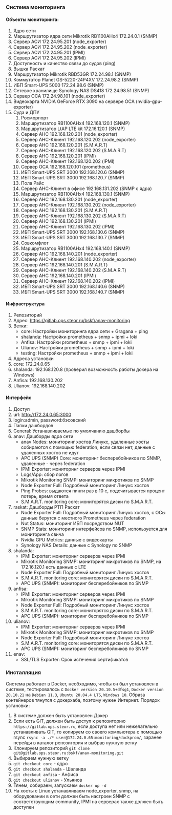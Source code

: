 ### Система мониторинга

#### Объекты мониторинга:

1.  Ядро сети
2.  Маршрутизатор ядра сети Mikrotik RB1100AHx4 172.24.0.1 (SNMP)
3.  Сервер АСИ 172.24.95.201 (node\_exporter)
4.  Сервер АСИ 172.24.95.202 (node\_exporter)
5.  Сервер АСИ 172.24.95.201 (IPMI)
6.  Сервер АСИ 172.24.95.202 (IPMI)
7.  Доступность и качество связи до судов (ping)
8.  Вышка Раскат
9.  Маршрутизатор Mikrotik RBD53GR 172.24.98.1 (SNMP)
10. Коммутатор Planet GS-5220-24P4XV 172.24.98.2 (SNMP)
11. ИБП Smart-UPS 5000 172.24.98.6 (SNMP)
12. Сетевое хранилище Synology NAS DS418 172.24.98.51 (SNMP)
13. Сервер ОСА 172.24.98.101 (node\_exporter)
14. Видеокарта NVIDIA GeForce RTX 3090 на сервере ОСА
    (nvidia-gpu-exporter)
15. Суда и ДПУ
    1.  Росморпорт
    2.  Маршрутизатор RB1100AHx4 192.168.120.1 (SNMP)
    3.  Маршрутизатор LtAP LTE kit 172.16.120.1 (SNMP)
    4.  Сервер АНС 192.168.120.201 (node\_exporter)
    5.  Сервер АНС-Клиент 192.168.120.202 (node\_exporter)
    6.  Сервер АНС 192.168.120.201 (S.M.A.R.T)
    7.  Сервер АНС-Клиент 192.168.120.202 (S.M.A.R.T)
    8.  Сервер АНС 192.168.120.201 (IPMI)
    9.  Сервер АНС-Клиент 192.168.120.202 (IPMI)
    10. Сервер ОСА 192.168.120.101 (prometheus)
    11. ИБП Smart-UPS SRT 3000 192.168.120.6 (SNMP)
    12. ИБП Smart-UPS SRT 3000 192.168.120.7 (SNMP)
    13. Пола Райс
    14. Сервер АНС-Клиент в офисе 192.168.131.202 (SNMP с ядра)
    15. Маршрутизатор RB1100AHx4 192.168.130.1 (SNMP)
    16. Сервер АНС 192.168.130.201 (node\_exporter)
    17. Сервер АНС-Клиент 192.168.130.202 (node\_exporter)
    18. Сервер АНС 192.168.130.201 (S.M.A.R.T)
    19. Сервер АНС-Клиент 192.168.130.202 (S.M.A.R.T)
    20. Сервер АНС 192.168.130.201 (IPMI)
    21. Сервер АНС-Клиент 192.168.130.202 (IPMI)
    22. ИБП Smart-UPS SRT 3000 192.168.130.6 (SNMP)
    23. ИБП Smart-UPS SRT 3000 192.168.130.7 (SNMP)
    24. Совкомфлот
    25. Маршрутизатор RB1100AHx4 192.168.140.1 (SNMP)
    26. Сервер АНС 192.168.140.201 (node\_exporter)
    27. Сервер АНС-Клиент 192.168.140.202 (node\_exporter)
    28. Сервер АНС 192.168.140.201 (S.M.A.R.T)
    29. Сервер АНС-Клиент 192.168.140.202 (S.M.A.R.T)
    30. Сервер АНС 192.168.140.201 (IPMI)
    31. Сервер АНС-Клиент 192.168.140.202 (IPMI)
    32. ИБП Smart-UPS SRT 3000 192.168.140.6 (SNMP)
    33. ИБП Smart-UPS SRT 3000 192.168.140.7 (SNMP)

#### Инфраструктура

1.  Репозиторий
2.  Адрес: https://gitlab.ops.steor.ru/bskf/anav-monitoring
3.  Ветки:
    -   core: Настройки мониторинга ядра сети + Gragana + ping
    -   shalanda: Настройки prometheus + snmp + ipmi + loki
    -   Anfisa: Настройки prometheus + snmp + ipmi + loki
    -   Ulianov: Настройки prometheus + snmp + ipmi + loki
    -   testing: Настройки prometheus + snmp + ipmi + loki
4.  Адреса установки
5.  core: 172.24.0.65
6.  shalanda: 192.168.120.8 (проверил возможность работы докера на
    Windows)
7.  Anfisa: 192.168.130.202
8.  Ulianov: 192.168.140.202

#### Интерфейс

1.  Доступ
2.  url: http://172.24.0.65:3000
3.  login:admin, password:бэсовский
4.  Папки дашбордов
5.  General: Устанавливаемые по умолчанию дашборбы
6.  anav: Дашборды ядра сети
    -   anav Nodes: мониторинг хостов Линукс, удаленные хосты собираются
        с помощью federation, если связи нет, данные с удаленных хостов
        не идут
    -   APC UPS (SNMP) Core: мониторинг бесперебойников по SNMP,
        удаленные - через federation
    -   IPMI Exporter: мониторинг серверов через IPMI
    -   Logs/App: сбор логов
    -   Mikrotik Monitoring SNMP: мониторинг микротиков по SNMP
    -   Node Exporter Full: Подробный мониторинг Линукс хостов
    -   Ping Probes: выдаются пинги раз в 10 с, подсчитывается процент
        потерь, время ответа
    -   S.M.A.R.T. monitoring core: мониторятся диски по S.M.A.R.T.
7.  raskat: Дашборды РТП Раскат
    -   Node Exporter Full: Подробный мониторинг Линукс хостов, с ОСы
        данные берутся с местного Prometheus через federation
    -   Nut Status: мониторинг ИБП посредством NUT
    -   SNMP Stats: мониторинг интерфейсов по SNMP, используется для
        мониторинга свича
    -   Nvidia GPU Metrics: данные с видеокарты
    -   Synology NAS Details: данные с Synology по SNMP
8.  shalanda:
    -   IPMI Exporter: мониторинг серверов через IPMI
    -   Mikrotik Monitoring SNMP: мониторинг микротиков по SNMP, на
        172.16.120.1 есть данные с LTE
    -   Node Exporter Full: Подробный мониторинг Линукс хостов
    -   S.M.A.R.T. monitoring core: мониторятся диски по S.M.A.R.T.
    -   APC UPS (SNMP): мониторинг бесперебойников по SNMP
9.  anfisa:
    -   IPMI Exporter: мониторинг серверов через IPMI
    -   Mikrotik Monitoring SNMP: мониторинг микротиков по SNMP
    -   Node Exporter Full: Подробный мониторинг Линукс хостов
    -   S.M.A.R.T. monitoring core: мониторятся диски по S.M.A.R.T.
    -   APC UPS (SNMP): мониторинг бесперебойников по SNMP
10. ulianov:
    -   IPMI Exporter: мониторинг серверов через IPMI
    -   Mikrotik Monitoring SNMP: мониторинг микротиков по SNMP
    -   Node Exporter Full: Подробный мониторинг Линукс хостов
    -   S.M.A.R.T. monitoring core: мониторятся диски по S.M.A.R.T.
    -   APC UPS (SNMP): мониторинг бесперебойников по SNMP
11. enav:
    -   SSL/TLS Exporter: Срок истечения сертификатов

### Инсталляция

Система работает в Docker, необходимо, чтобы он был установлен в
системе, тестировалось с `Docker version 20.10.5+dfsg1`,
`Docker version 20.10.21` на `Debian 11.3`, `Ubuntu 20.04.4 LTS`,
`Windows 10`. Образа контейнеров тянутся с докерхаба, поэтому нужен
Интернет. Порядок установки:

1.  В системе должен быть установлен Докер
2.  Если есть GIT, должен быть доступ к репозиторию
    `https://gitlab.ops.steor.ru`, если доступа нет или нежелательно
    устанавливать GIT, то копируем со своего компьютера с помощью rsync
    `rsync -a ./* user@172.24.0.65:monitoring/dockprom/`, заранее
    перейдя в каталог репозитория и выбрав нужную ветку
3.  Клонируем репозиторий
    `git clone git@gitlab.ops.steor.ru:bskf/anav-monitoring.git`
4.  Выбираем нужную ветку
5.  `git checkout core` - ядро
6.  `git checkout shalanda` - Шаланда
7.  `git checkout anfisa` - Анфиса
8.  `git checkout ulianov` - Ульянов
9.  Тянем, собираем, запускаем `docker up -d`
10. На хосты с Linux устанавливаем node\_exporter, snmp, на оборудовании
    в сети должен быть настроен SNMP с соответствующим community, IPMI
    на серверах также должен быть доступен
